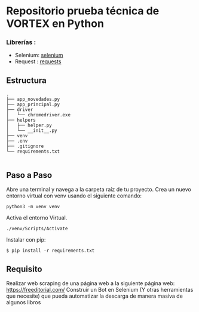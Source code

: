 # Repositorio prueba técnica de VORTEX en Python


### Librerías :
- Selenium: [selenium](https://selenium-python.readthedocs.io)
- Request : [requests](https://pypi.org/project/requests)

## Estructura 
```
.
├── app_novedades.py
├── app_principal.py
├── driver
│   └── chromedriver.exe
├── helpers
│   ├── helper.py
│   └── __init__.py
├── venv
├── .env
├── .gitignore
└── requirements.txt


```
## Paso a Paso

Abre una terminal y navega a la carpeta raíz de tu proyecto.
Crea un nuevo entorno virtual con venv usando el siguiente comando:


```
python3 -m venv venv
```
Activa el entorno Virtual.
```
./venv/Scripts/Activate
```
Instalar con pip:
```
$ pip install -r requirements.txt
```
## Requisito 

Realizar web scraping de una página web a la siguiente página web:
https://freeditorial.com/
Construir un Bot en Selenium (Y otras herramientas que necesite) que pueda automatizar la
descarga de manera masiva de algunos libros
